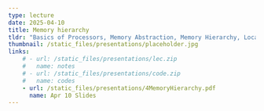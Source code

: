 ```yaml
---
type: lecture
date: 2025-04-10
title: Memory hierarchy
tldr: "Basics of Processors, Memory Abstraction, Memory Hierarchy, Locality"
thumbnail: /static_files/presentations/placeholder.jpg
links: 
    # - url: /static_files/presentations/lec.zip
    #   name: notes
    # - url: /static_files/presentations/code.zip
    #   name: codes
    - url: /static_files/presentations/4MemoryHierarchy.pdf
      name: Apr 10 Slides
---
```

<!-- **Suggested Readings:**
- [Readings 1](http://example.com)
- [Readings 2](http://example.com) -->
